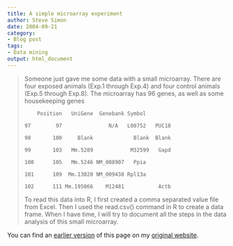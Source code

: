 ```yaml
---
title: A simple microarray experiment
author: Steve Simon
date: 2004-09-21
category:
- Blog post
tags:
- Data mining
output: html_document
---
```

> Someone just gave me some data with a small microarray. There are four
> exposed animals (Exp.1 through Exp.4) and four control animals (Exp.5
> through Exp.8). The microarray has 96 genes, as well as some
> housekeeping genes
>
> `    Position   UniGene  Genebank Symbol`
>
> `97        97               N/A   L08752   PUC18`
>
> `98       100     Blank             Blank  Blank`
>
> `99       103   Mm.5289            M32599   Gapd`
>
> `100      105   Mm.5246 NM_008907   Ppia`
>
> `101      109  Mm.13020 NM_009438 Rpl13a`
>
> `102      111 Mm.195066    M12481           Actb      `
>
> To read this data into R, I first created a comma separated value file
> from Excel. Then I used the read.csv() command in R to create a data
> frame. When I have time, I will try to document all the steps in the
> data analysis of this small microarray.

You can find an [earlier version](http://www.pmean.com/04/SimpleMicroarray.html) of this page on my [original website](http://www.pmean.com/original_site.html).
